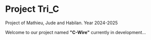 # Project Tri_C

Project of Mathieu, Jude and Habilan. Year 2024-2025

Welcome to our project named **"C-Wire"** currently in development...
